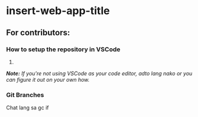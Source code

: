 # insert-web-app-title
## For contributors:
### How to setup the repository in VSCode
1. 

_**Note:** If you're not using VSCode as your code editor, adto lang nako or you can figure it out on your own how._

### Git Branches
Chat lang sa gc if
